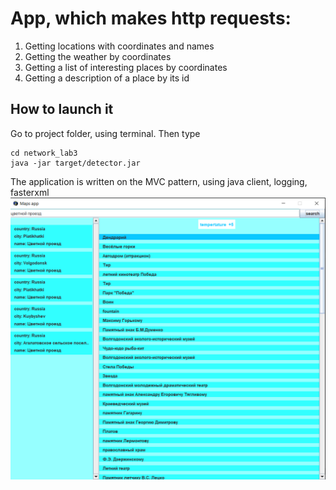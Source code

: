 # App, which makes http requests:
1) Getting locations with coordinates and names
2) Getting the weather by coordinates
3) Getting a list of interesting places by coordinates
4) Getting a description of a place by its id

## How to launch it

Go to project folder, using terminal. Then type
```
cd network_lab3
java -jar target/detector.jar
```

The application is written on the MVC pattern, using java client, logging, fasterxml
![view.png](view.png)
